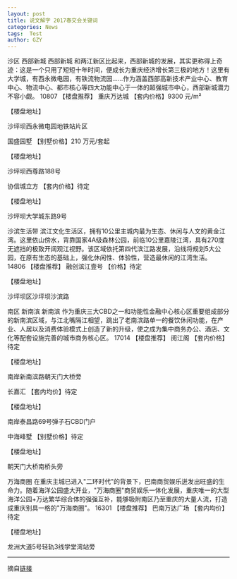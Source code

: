 ```yaml
---
layout: post
title: 说文解字 2017春交会关键词
categories: News
tags:  Test
author: GZY
---
```


沙区 西部新城 西部新城 和两江新区比起来，西部新城的发展，其实更称得上奇迹：这是一个只用了短短十年时间，便成长为重庆经济增长第三极的地方！这里有大学城，有西永微电园，有铁流物流园……作为涵盖西部高新技术产业中心、教育中心、物流中心、都市核心等四大功能中心于一体的超强城市中心，西部新城潜力不容小觑。 10807 【楼盘推荐】 重庆万达城 【套内价格】9300 元/m²

【楼盘地址】

沙坪坝西永微电园地铁站片区

国盛园墅 【别墅价格】210 万元/套起

【楼盘地址】

沙坪坝西尊路188号

协信城立方 【套内价格】待定

【楼盘地址】

沙坪坝大学城东路9号

沙滨生活带 滨江文化生活区，拥有10公里主城内最为生态、休闲与人文的黄金江湾。这里依山傍水，背靠国家4A级森林公园，前临10公里嘉陵江湾，具有270度无遮挡的极致开阔观江视野。该区域依托第四代滨江路发展，沿线将规划5大公园，在原有生态的基础上，强化休闲性、体验性，营造最休闲的江湾生活。 14806 【楼盘推荐】 融创滨江壹号 【价格】待定

【楼盘地址】

沙坪坝区沙坪坝沙滨路



南区 新南滨 新南滨 作为重庆三大CBD之一和功能性金融中心核心区重要组成部分的新南滨区域，与江北嘴隔江相望，跳出了老南滨路单一的餐饮休闲功能，在产业、人居以及消费体验模式上创造了新的升级，使之成为集中商务办公、酒店、文化等配套设施完善的城市商务核心区。 17014 【楼盘推荐】 阅江阁 【套内价格】待定

【楼盘地址】

南岸新南滨路朝天门大桥旁

长嘉汇 【套内均价】待定

【楼盘地址】

南岸泰昌路69号弹子石CBD门户

中海峰墅 【别墅价格】待定

【楼盘地址】

朝天门大桥南桥头旁

万海商圈 在重庆主城已进入"二环时代"的背景下，巴南商贸娱乐迸发出旺盛的生命力。随着海洋公园盛大开业，"万海商圈"商贸娱乐一体化发展，重庆唯一的大型海洋公园+万达繁华综合体的强强互补，能够吸附南区乃至重庆的大量人流，打造成重庆别具一格的"万海商圈"。 16301 【楼盘推荐】 巴南万达广场 【套内均价】待定

【楼盘地址】

龙洲大道5号轻轨3线学堂湾站旁

*****

摘自[链接](http://cq.house.ifeng.com/column/news/fjhzt)